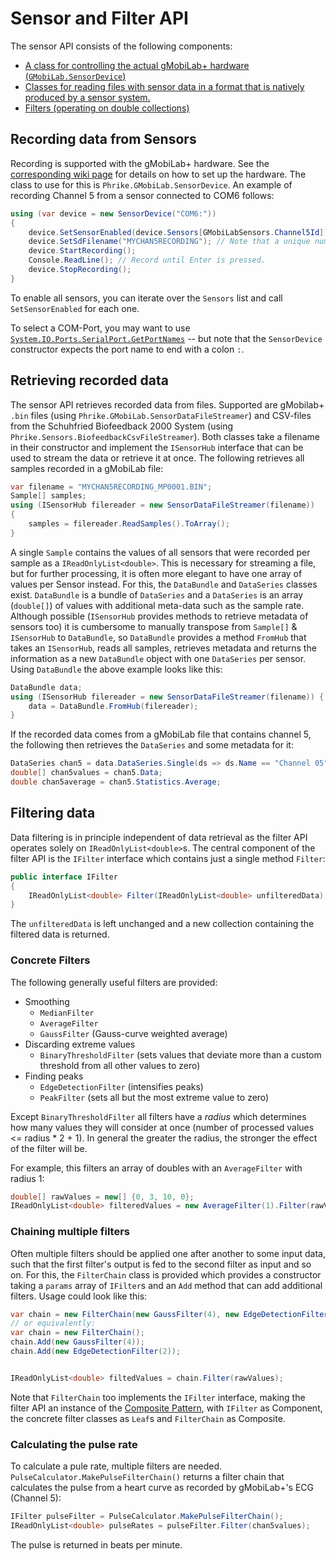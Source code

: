 # Sensor and Filter API

The sensor API consists of the following components:

  - [A class for controlling the actual gMobiLab+ hardware (`GMobiLab.SensorDevice`)](#recording-data-from-sensors)
  - [Classes for reading files with sensor data in a format that is natively produced by a sensor system.](#retrieving-recorded-data)
  - [Filters (operating on double collections)](#filtering-data)

## Recording data from Sensors

Recording is supported with the gMobiLab+ hardware. See the [corresponding wiki page](Sensor-Engineering) for details on how to set up the hardware. The class to use for this is `Phrike.GMobiLab.SensorDevice`. An example of recording Channel 5 from a sensor connected to COM6 follows:

```c#
using (var device = new SensorDevice("COM6:"))
{
    device.SetSensorEnabled(device.Sensors[GMobiLabSensors.Channel5Id]);
    device.SetSdFilename("MYCHAN5RECORDING"); // Note that a unique number is appended automatically
    device.StartRecording();
    Console.ReadLine(); // Record until Enter is pressed.
    device.StopRecording();
}
```

To enable all sensors, you can iterate over the `Sensors` list and call `SetSensorEnabled` for each one.

To select a COM-Port, you may want to use [`System.IO.Ports.SerialPort.GetPortNames`](https://msdn.microsoft.com/en-us/library/system.io.ports.serialport.getportnames) -- but note that the `SensorDevice` constructor expects the port name to end with a colon `:`.

## Retrieving recorded data

The sensor API retrieves recorded data from files. Supported are gMobilab+ `.bin` files (using `Phrike.GMobiLab.SensorDataFileStreamer`) and CSV-files from the Schuhfried Biofeedback 2000 System (using `Phrike.Sensors.BiofeedbackCsvFileStreamer`). Both classes take a filename in their constructor and implement the `ISensorHub` interface that can be used to stream the data or retrieve it at once. The following retrieves all samples recorded in a gMobiLab file:

```c#
var filename = "MYCHAN5RECORDING_MP0001.BIN";
Sample[] samples;
using (ISensorHub filereader = new SensorDataFileStreamer(filename))
{
    samples = filereader.ReadSamples().ToArray();
}
```

A single `Sample` contains the values of all sensors that were recorded per sample as a `IReadOnlyList<double>`. This is necessary for streaming a file, but for further processing, it is often more elegant to have one array of values per Sensor instead. For this, the `DataBundle` and `DataSeries` classes exist. `DataBundle` is a bundle of `DataSeries` and a `DataSeries` is an array (`double[]`) of values with additional meta-data such as the sample rate. Although possible (`ISensorHub` provides methods to retrieve metadata of sensors too) it is cumbersome to manually transpose from `Sample[]` & `ISensorHub` to `DataBundle`, so `DataBundle` provides a method `FromHub` that takes an `ISensorHub`, reads all samples, retrieves metadata and returns the information as a new `DataBundle` object with one `DataSeries` per sensor. Using `DataBundle` the above example looks like this:

```c#
DataBundle data;
using (ISensorHub filereader = new SensorDataFileStreamer(filename)) {
    data = DataBundle.FromHub(filereader);
}
```

If the recorded data comes from a gMobiLab file that contains channel 5, the following then retrieves the `DataSeries` and some metadata for it:

```c#
DataSeries chan5 = data.DataSeries.Single(ds => ds.Name == "Channel 05");
double[] chan5values = chan5.Data;
double chan5average = chan5.Statistics.Average;
```

## Filtering data

Data filtering is in principle independent of data retrieval as the filter API operates solely on `IReadOnlyList<double>`s. The central component of the filter API is the `IFilter` interface which contains just a single method `Filter`:

```c#
public interface IFilter
{
    IReadOnlyList<double> Filter(IReadOnlyList<double> unfilteredData);
}

```

The `unfilteredData` is left unchanged and a new collection containing the filtered data is returned.

### Concrete Filters

The following generally useful filters are provided:

* Smoothing
  - `MedianFilter`
  - `AverageFilter`
  - `GaussFilter` (Gauss-curve weighted average)
* Discarding extreme values
  - `BinaryThresholdFilter` (sets values that deviate more than a custom threshold from all other values to zero)
* Finding peaks
  - `EdgeDetectionFilter` (intensifies peaks)
  - `PeakFilter` (sets all but the most extreme value to zero)

Except `BinaryThresholdFilter` all filters have a *radius* which determines how many values they will consider at once (number of processed values <= radius * 2 + 1). In general the greater the radius, the stronger the effect of the filter will be.

For example, this filters an array of doubles with an `AverageFilter` with radius 1:
```c#
double[] rawValues = new[] {0, 3, 10, 0};
IReadOnlyList<double> filteredValues = new AverageFilter(1).Filter(rawValues);
```

### Chaining multiple filters

Often multiple filters should be applied one after another to some input data, such that the first filter's output is fed to the second filter as input and so on. For this, the `FilterChain` class is provided which provides a constructor taking a `params` array of `IFilter`s and an `Add` method that can add additional filters. Usage could look like this:

```c#
var chain = new FilterChain(new GaussFilter(4), new EdgeDetectionFilter(2));
// or equivalently:
var chain = new FilterChain();
chain.Add(new GaussFilter(4));
chain.Add(new EdgeDetectionFilter(2));


IReadOnlyList<double> filtedValues = chain.Filter(rawValues);
```

Note that `FilterChain` too implements the `IFilter` interface, making the filter API an instance of the [Composite Pattern](https://en.wikipedia.org/wiki/Composite_pattern), with `IFilter` as Component, the concrete filter classes as `Leaf`s and `FilterChain` as Composite.

### Calculating the pulse rate

To calculate a pule rate, multiple filters are needed. `PulseCalculator.MakePulseFilterChain()` returns a filter chain that calculates the pulse from a heart curve as recorded by gMobiLab+'s ECG (Channel 5):

```c#
IFilter pulseFilter = PulseCalculator.MakePulseFilterChain();
IReadOnlyList<double> pulseRates = pulseFilter.Filter(chan5values);
```

The pulse is returned in beats per minute.